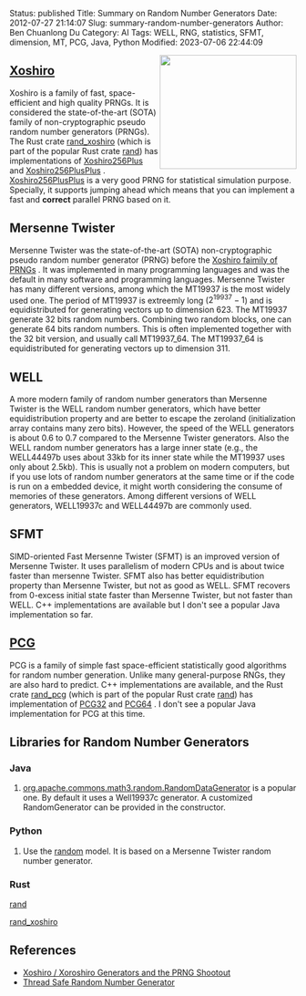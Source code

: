 Status: published
Title: Summary on Random Number Generators
Date: 2012-07-27 21:14:07
Slug: summary-random-number-generators
Author: Ben Chuanlong Du
Category: AI
Tags: WELL, RNG, statistics, SFMT, dimension, MT, PCG, Java, Python
Modified: 2023-07-06 22:44:09

<img src="http://www.legendu.net/media/rng/random-number-generator.png" height="200" width="240" align="right"/>

## [Xoshiro](https://prng.di.unimi.it/)

Xoshiro is a family of fast, space-efficient and high quality PRNGs.
It is considered the state-of-the-art (SOTA) family of non-cryptographic pseudo random number generators (PRNGs).
The Rust crate
[rand_xoshiro](https://crates.io/crates/rand_xoshiro)
(which is part of the popular Rust crate [rand](https://crates.io/crates/rand))
has implementations of 
[Xoshiro256Plus](https://docs.rs/rand_xoshiro/0.6.0/rand_xoshiro/struct.Xoshiro256Plus.html)
and
[Xoshiro256PlusPlus](https://docs.rs/rand_xoshiro/0.6.0/rand_xoshiro/struct.Xoshiro256PlusPlus.html)
.
[Xoshiro256PlusPlus](https://docs.rs/rand_xoshiro/0.6.0/rand_xoshiro/struct.Xoshiro256PlusPlus.html)
is a very good PRNG for statistical simulation purpose. 
Specially,
it supports jumping ahead
which means that you can implement a fast and **correct** parallel PRNG based on it.


## Mersenne Twister

Mersenne Twister was the state-of-the-art (SOTA) non-cryptographic pseudo random number generator (PRNG) 
before the 
[Xoshiro faimily of PRNGs](https://prng.di.unimi.it/)
.
It was implemented in many programming languages 
and was the default in many software and programming languages.
Mersenne Twister has many different versions, 
among which the MT19937 is the most widely used one. 
The period of MT19937 is extreemly long ($2^{19937}-1$)
and is equidistributed for generating vectors up to dimension 623. 
The MT19937 generate 32 bits random numbers. 
Combining two random blocks, 
one can generate 64 bits random numbers.
This is often implemented together with the 32 bit version, 
and usually call MT19937_64.
The MT19937_64 is equidistributed for generating vectors up to dimension 311.

## WELL

A more modern family of random number generators than Mersenne Twister 
is the WELL random number generators, 
which have better equidistribution property and are better to escape the zeroland 
(initialization array contains many zero bits). 
However, 
the speed of the WELL generators is about 0.6 to 0.7 compared to the Mersenne Twister generators. 
Also the WELL random number generators has a large inner state 
(e.g., the WELL44497b uses about 33kb for its inner state while the MT19937 uses only about 2.5kb). 
This is usually not a problem on modern computers, 
but if you use lots of random number generators at the same time 
or if the code is run on a embedded device, 
it might worth considering the consume of memories of these generators. 
Among different versions of WELL generators, 
WELL19937c and WELL44497b are commonly used. 

## SFMT 

SIMD-oriented Fast Mersenne Twister (SFMT) is an improved version of Mersenne Twister. 
It uses parallelism of modern CPUs and is about twice faster than mersenne Twister. 
SFMT also has better equidistribution property than Mersenne Twister, 
but not as good as WELL.
SFMT recovers from 0-excess initial state faster than Mersenne Twister, 
but not faster than WELL.
C++ implementations are available but I don't see a popular Java implementation so far.

## [PCG](http://www.pcg-random.org/)

PCG is a family of simple fast space-efficient statistically good algorithms 
for random number generation. 
Unlike many general-purpose RNGs, 
they are also hard to predict.
C++ implementations are available,
and the Rust crate 
[rand_pcg](https://crates.io/crates/rand_pcg)
(which is part of the popular Rust crate [rand](https://crates.io/crates/rand))
has implementation of 
[PCG32](https://rust-random.github.io/rand/rand_pcg/type.Pcg32.html)
and 
[PCG64](https://rust-random.github.io/rand/rand_pcg/type.Pcg64.html)
.
I don't see a popular Java implementation for PCG at this time.

## Libraries for Random Number Generators

### Java 

1. [org.apache.commons.math3.random.RandomDataGenerator](http://commons.apache.org/proper/commons-math/javadocs/api-3.6/org/apache/commons/math3/random/RandomDataGenerator.html)
    is a popular one. 
    By default it uses a Well19937c generator.
    A customized RandomGenerator can be provided in the constructor.

### Python

1. Use the [random](https://docs.python.org/3/library/random.html) model.
    It is based on a Mersenne Twister random number generator.

### Rust 

[rand](https://crates.io/crates/rand)

[rand_xoshiro](https://crates.io/crates/rand_xoshiro)


## References

- [Xoshiro / Xoroshiro Generators and the PRNG Shootout](https://prng.di.unimi.it/)
- [Thread Safe Random Number Generator]( https://www.legendu.net/en/blog/thread-safe-random-number-generator )
